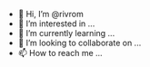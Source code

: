 - 👋 Hi, I’m @rivrom
- 👀 I’m interested in ...
- 🌱 I’m currently learning ...
- 💞️ I’m looking to collaborate on ...
- 📫 How to reach me ...

<!---
rivrom/rivrom is a ✨ special ✨ repository because its `README.md` (this file) appears on your GitHub profile.
You can click the Preview link to take a look at your changes.
--->
